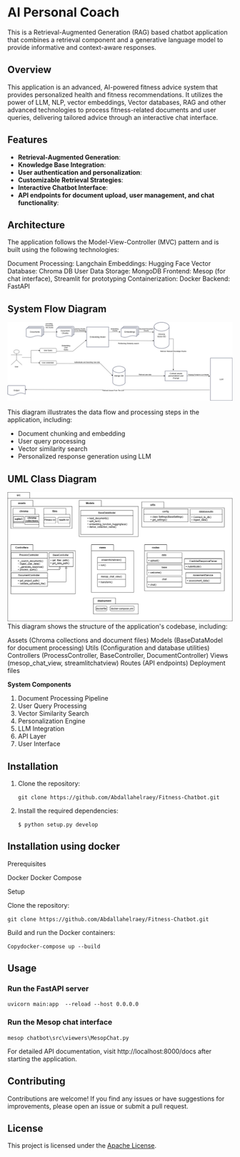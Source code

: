 # AI Personal Coach 

This is a Retrieval-Augmented Generation (RAG) based chatbot application that combines a retrieval component and a generative language model to provide informative and context-aware responses.

## Overview

This application is an advanced, AI-powered fitness advice system that provides personalized health and fitness recommendations. It utilizes the power of LLM, NLP, vector embeddings, Vector databases, RAG and other advanced technologies to process fitness-related documents and user queries, delivering tailored advice through an interactive chat interface.


## Features

- **Retrieval-Augmented Generation**:
- **Knowledge Base Integration**:
- **User authentication and personalization**:
- **Customizable Retrieval Strategies**:
- **Interactive Chatbot Interface**:
- **API endpoints for document upload, user management, and chat functionality**:


## Architecture 

The application follows the Model-View-Controller (MVC) pattern and is built using the following technologies:


Document Processing: Langchain
Embeddings: Hugging Face
Vector Database: Chroma DB
User Data Storage: MongoDB
Frontend: Mesop (for chat interface), Streamlit for prototyping
Containerization: Docker
Backend: FastAPI

## System Flow Diagram
![alt text](<System Design.drawio.png>)

This diagram illustrates the data flow and processing steps in the application, including:

- Document chunking and embedding
- User query processing
- Vector similarity search
- Personalized response generation using LLM


## UML Class Diagram
![alt text](<System UML Diagram2.png>)
This diagram shows the structure of the application's codebase, including:

Assets (Chroma collections and document files)
Models (BaseDataModel for document processing)
Utils (Configuration and database utilities)
Controllers (ProcessController, BaseController, DocumentController)
Views (mesop_chat_view, streamlitchatview)
Routes (API endpoints)
Deployment files

**System Components**

1. Document Processing Pipeline
2. User Query Processing
3. Vector Similarity Search
4. Personalization Engine
5. LLM Integration
6. API Layer
7. User Interface

## Installation

1. Clone the repository:

   ```
   git clone https://github.com/Abdallahelraey/Fitness-Chatbot.git
   ```

2. Install the required dependencies:

   ```
   $ python setup.py develop 
   ```

## Installation using docker

Prerequisites

Docker
Docker Compose

Setup

Clone the repository:
```
git clone https://github.com/Abdallahelraey/Fitness-Chatbot.git
```


Build and run the Docker containers:
```
Copydocker-compose up --build
```


## Usage

### Run the FastAPI server

```
uvicorn main:app  --reload --host 0.0.0.0 
```

### Run the Mesop chat interface
```
mesop chatbot\src\viewers\MesopChat.py
```



For detailed API documentation, visit http://localhost:8000/docs after starting the application.

## Contributing

Contributions are welcome! If you find any issues or have suggestions for improvements, please open an issue or submit a pull request.

## License

This project is licensed under the [Apache License](LICENSE).
